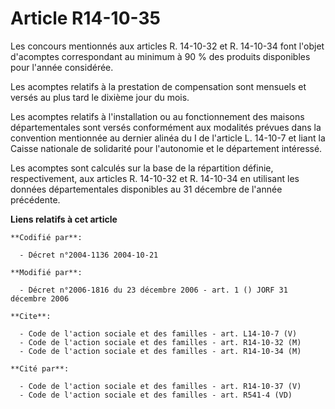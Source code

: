 # Article R14-10-35

Les concours mentionnés aux articles R. 14-10-32 et R. 14-10-34 font l'objet d'acomptes correspondant au minimum à 90 % des
produits disponibles pour l'année considérée.

Les acomptes relatifs à la prestation de compensation sont mensuels et versés au plus tard le dixième jour du mois.

Les acomptes relatifs à l'installation ou au fonctionnement des maisons départementales sont versés conformément aux
modalités prévues dans la convention mentionnée au dernier alinéa du I de l'article L. 14-10-7 et liant la Caisse nationale
de solidarité pour l'autonomie et le département intéressé.

Les acomptes sont calculés sur la base de la répartition définie, respectivement, aux articles R. 14-10-32 et R. 14-10-34 en
utilisant les données départementales disponibles au 31 décembre de l'année précédente.

**Liens relatifs à cet article**

	**Codifié par**:

	  - Décret n°2004-1136 2004-10-21

	**Modifié par**:

	  - Décret n°2006-1816 du 23 décembre 2006 - art. 1 () JORF 31 décembre 2006

	**Cite**:

	  - Code de l'action sociale et des familles - art. L14-10-7 (V)
	  - Code de l'action sociale et des familles - art. R14-10-32 (M)
	  - Code de l'action sociale et des familles - art. R14-10-34 (M)

	**Cité par**:

	  - Code de l'action sociale et des familles - art. R14-10-37 (V)
	  - Code de l'action sociale et des familles - art. R541-4 (VD)
